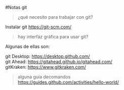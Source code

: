 #Notas git

> ¿qué necesito para trabajar con git?    

Instalar git
    https://git-scm.com/  
    
> hay interfáz gráfica para usar git?

Algunas de ellas son:  
 
  git Desktop: https://desktop.github.com/  
  git Ahead: https://gitahead.github.io/gitahead.com/  
  gitKraken: https://www.gitkraken.com/  

> alguna guía decomandos  
https://guides.github.com/activities/hello-world/
